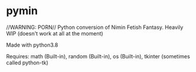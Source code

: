 # pymin
//WARNING: PORN// Python conversion of Nimin Fetish Fantasy. Heavily WIP (doesn't work at all at the moment)

Made with python3.8

Requires:
math (Built-in),
random (Built-in),
os (Built-in),
tkinter (sometimes called python-tk)
